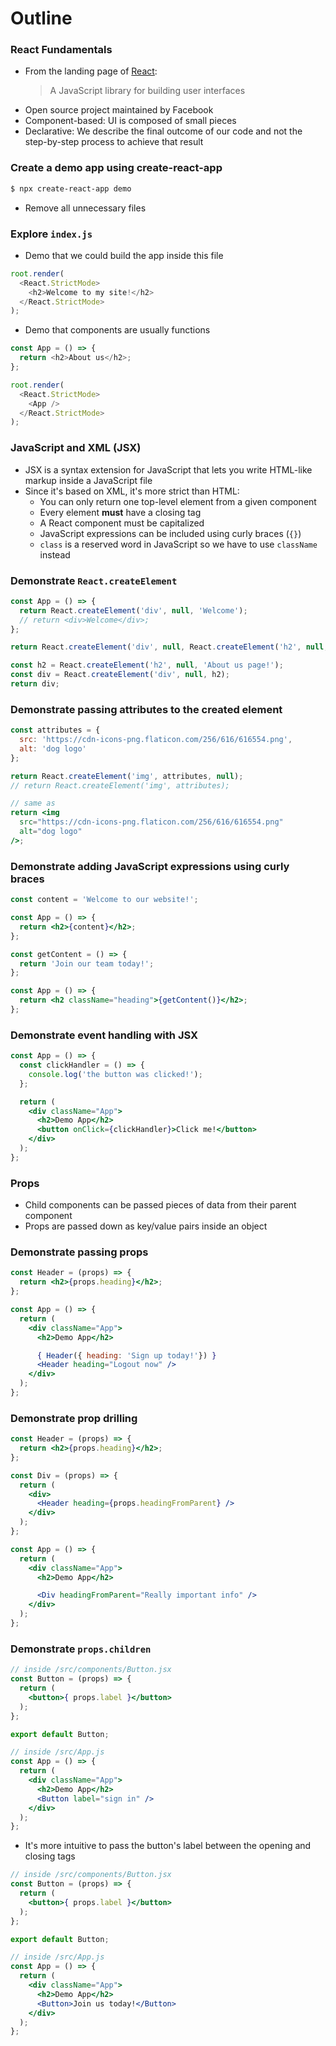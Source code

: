 # Outline

### React Fundamentals
- From the landing page of [React](https://react.dev/):
  > A JavaScript library for building user interfaces
- Open source project maintained by Facebook
- Component-based: UI is composed of small pieces
- Declarative: We describe the final outcome of our code and not the step-by-step process to achieve that result

### Create a demo app using create-react-app

```bash
$ npx create-react-app demo
```

* Remove all unnecessary files

### Explore `index.js`

* Demo that we could build the app inside this file

```js
root.render(
  <React.StrictMode>
    <h2>Welcome to my site!</h2>
  </React.StrictMode>
);
```

* Demo that components are usually functions

```js
const App = () => {
  return <h2>About us</h2>;
};
```

```js
root.render(
  <React.StrictMode>
    <App />
  </React.StrictMode>
);
```

### JavaScript and XML (JSX)
* JSX is a syntax extension for JavaScript that lets you write HTML-like markup inside a JavaScript file
* Since it's based on XML, it's more strict than HTML:
  * You can only return one top-level element from a given component
  * Every element **must** have a closing tag
  * A React component must be capitalized
  * JavaScript expressions can be included using curly braces (`{}`)
  * `class` is a reserved word in JavaScript so we have to use `className` instead

### Demonstrate `React.createElement`

```jsx
const App = () => {
  return React.createElement('div', null, 'Welcome');
  // return <div>Welcome</div>;
};
```

```jsx
return React.createElement('div', null, React.createElement('h2', null, 'About us page!'));
```

```jsx
const h2 = React.createElement('h2', null, 'About us page!');
const div = React.createElement('div', null, h2);
return div;
```

### Demonstrate passing attributes to the created element

```jsx
const attributes = {
  src: 'https://cdn-icons-png.flaticon.com/256/616/616554.png',
  alt: 'dog logo'
};

return React.createElement('img', attributes, null);
// return React.createElement('img', attributes);
```

```jsx
// same as
return <img 
  src="https://cdn-icons-png.flaticon.com/256/616/616554.png"
  alt="dog logo"
/>;
```

### Demonstrate adding JavaScript expressions using curly braces

```jsx
const content = 'Welcome to our website!';

const App = () => {
  return <h2>{content}</h2>;
};
```

```jsx
const getContent = () => {
  return 'Join our team today!';
};

const App = () => {
  return <h2 className="heading">{getContent()}</h2>;
};
```

### Demonstrate event handling with JSX

```jsx
const App = () => {
  const clickHandler = () => {
    console.log('the button was clicked!');
  };

  return (
    <div className="App">
      <h2>Demo App</h2>
      <button onClick={clickHandler}>Click me!</button>
    </div>
  );
};
```

### Props
* Child components can be passed pieces of data from their parent component
* Props are passed down as key/value pairs inside an object

### Demonstrate passing props

```jsx
const Header = (props) => {
  return <h2>{props.heading}</h2>;
};

const App = () => {
  return (
    <div className="App">
      <h2>Demo App</h2>

      { Header({ heading: 'Sign up today!'}) }
      <Header heading="Logout now" />
    </div>
  );
};
```

### Demonstrate prop drilling

```jsx
const Header = (props) => {
  return <h2>{props.heading}</h2>;
};

const Div = (props) => {
  return (
    <div>
      <Header heading={props.headingFromParent} />
    </div>
  );
};

const App = () => {
  return (
    <div className="App">
      <h2>Demo App</h2>

      <Div headingFromParent="Really important info" />
    </div>
  );
};
```

### Demonstrate `props.children`

```jsx
// inside /src/components/Button.jsx
const Button = (props) => {
  return (
    <button>{ props.label }</button>
  );
};

export default Button;

// inside /src/App.js
const App = () => {
  return (
    <div className="App">
      <h2>Demo App</h2>
      <Button label="sign in" />
    </div>
  );
};
```

* It's more intuitive to pass the button's label between the opening and closing tags

```jsx
// inside /src/components/Button.jsx
const Button = (props) => {
  return (
    <button>{ props.label }</button>
  );
};

export default Button;

// inside /src/App.js
const App = () => {
  return (
    <div className="App">
      <h2>Demo App</h2>
      <Button>Join us today!</Button>
    </div>
  );
};
```
